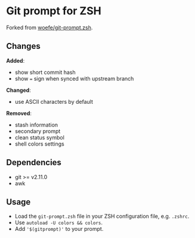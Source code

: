 # Git prompt for ZSH

Forked from [woefe/git-prompt.zsh](https://github.com/woefe/git-prompt.zsh).

## Changes

**Added**:
- show short commit hash
- show `=` sign when synced with upstream branch

**Changed**:
- use ASCII characters by default

**Removed**:
- stash information
- secondary prompt
- clean status symbol
- shell colors settings

## Dependencies

- git >= v2.11.0
- awk

## Usage

- Load the `git-prompt.zsh` file in your ZSH configuration file, e.g. `.zshrc`.
- Use `autoload -U colors && colors`.
- Add `'$(gitprompt)'` to your prompt.

